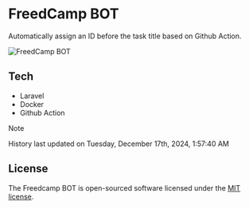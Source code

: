 # FreedCamp BOT

Automatically assign an ID before the task title based on Github Action.

![FreedCamp BOT](https://repository-images.githubusercontent.com/737932867/7d34798b-2680-471c-b089-a78a718d3d6a)

## Tech

- Laravel
- Docker
- Github Action

> [!NOTE]  
> History last updated on Tuesday, December 17th, 2024, 1:57:40 AM

## License

The Freedcamp BOT is open-sourced software licensed under the [MIT license](https://opensource.org/licenses/MIT).
